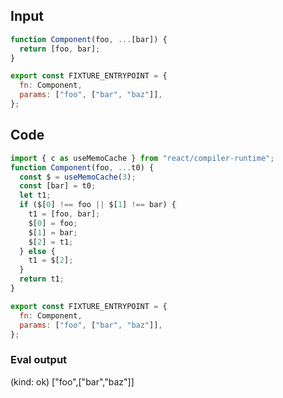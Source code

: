 
## Input

```javascript
function Component(foo, ...[bar]) {
  return [foo, bar];
}

export const FIXTURE_ENTRYPOINT = {
  fn: Component,
  params: ["foo", ["bar", "baz"]],
};

```

## Code

```javascript
import { c as useMemoCache } from "react/compiler-runtime";
function Component(foo, ...t0) {
  const $ = useMemoCache(3);
  const [bar] = t0;
  let t1;
  if ($[0] !== foo || $[1] !== bar) {
    t1 = [foo, bar];
    $[0] = foo;
    $[1] = bar;
    $[2] = t1;
  } else {
    t1 = $[2];
  }
  return t1;
}

export const FIXTURE_ENTRYPOINT = {
  fn: Component,
  params: ["foo", ["bar", "baz"]],
};

```
      
### Eval output
(kind: ok) ["foo",["bar","baz"]]